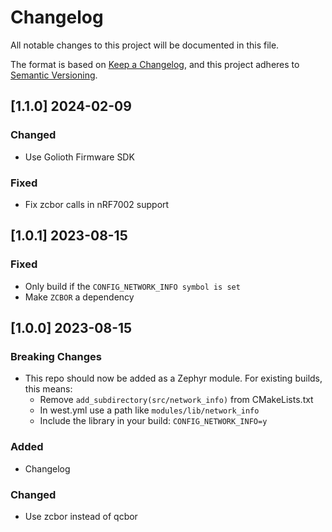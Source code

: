 <!-- Copyright (c) 2023 Golioth, Inc. -->
<!-- SPDX-License-Identifier: Apache-2.0 -->

# Changelog

All notable changes to this project will be documented in this file.

The format is based on [Keep a Changelog](https://keepachangelog.com/en/1.1.0/),
and this project adheres to [Semantic Versioning](https://semver.org/spec/v2.0.0.html).

## [1.1.0] 2024-02-09

### Changed
- Use Golioth Firmware SDK

### Fixed
- Fix zcbor calls in nRF7002 support

## [1.0.1] 2023-08-15

### Fixed
- Only build if the `CONFIG_NETWORK_INFO symbol is set`
- Make `ZCBOR` a dependency

## [1.0.0] 2023-08-15

### Breaking Changes
- This repo should now be added as a Zephyr module. For existing builds, this means:
  - Remove `add_subdirectory(src/network_info)` from CMakeLists.txt
  - In west.yml use a path like `modules/lib/network_info`
  - Include the library in your build: `CONFIG_NETWORK_INFO=y`

### Added
- Changelog

### Changed
- Use zcbor instead of qcbor
